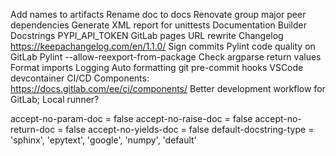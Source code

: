 Add names to artifacts
Rename doc to docs
Renovate group major peer dependencies
Generate XML report for unittests
Documentation
	Builder
	Docstrings
	PYPI_API_TOKEN
	GitLab pages URL rewrite
Changelog https://keepachangelog.com/en/1.1.0/
Sign commits
Pylint code quality on GitLab
Pylint --allow-reexport-from-package
Check argparse return values
Format imports
Logging
Auto formatting
git pre-commit hooks
VSCode devcontainer
CI/CD Components: https://docs.gitlab.com/ee/ci/components/
Better development workflow for GitLab; Local runner?



accept-no-param-doc = false
accept-no-raise-doc = false
accept-no-return-doc = false
accept-no-yields-doc = false
default-docstring-type = 'sphinx', 'epytext', 'google', 'numpy', 'default'